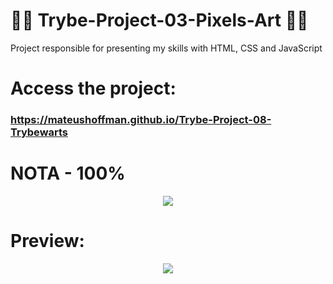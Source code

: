 # 💚💚 Trybe-Project-03-Pixels-Art 💚💚

Project responsible for presenting my skills with HTML, CSS and JavaScript 

# Access the project:
### https://mateushoffman.github.io/Trybe-Project-08-Trybewarts

# NOTA - 100%

<div align="center" margin="50px">
	<img src="img/nota-project-03-(1366x1500).png"/>
</div>

# Preview:

<div align="center" margin="50px">
	<img src="img/project-03.png"/>
</div>
